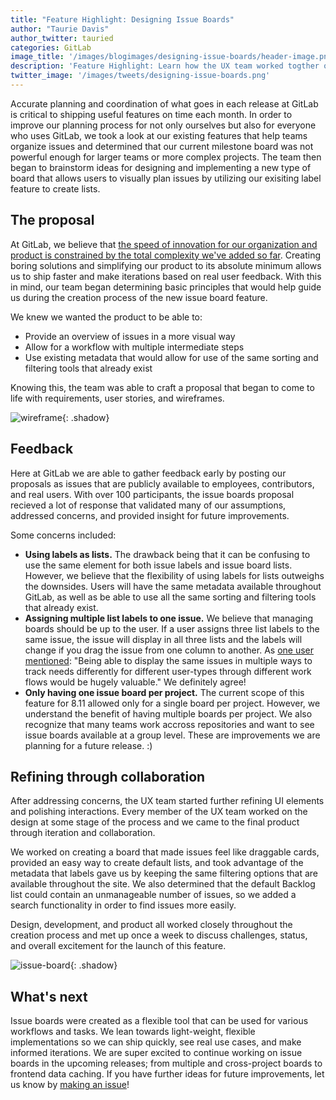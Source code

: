 ```yaml
---
title: "Feature Highlight: Designing Issue Boards"
author: "Taurie Davis"
author_twitter: tauried
categories: GitLab
image_title: '/images/blogimages/designing-issue-boards/header-image.png'
description: 'Feature Highlight: Learn how the UX team worked togther on the creation of issue boards.'
twitter_image: '/images/tweets/designing-issue-boards.png'
---
```


Accurate planning and coordination of what goes in each release at GitLab is critical to shipping useful features on time each month. In order to improve our planning process for not only ourselves but also for everyone who uses GitLab, we took a look at our existing features that help teams organize issues and determined that our current milestone board was not powerful enough for larger teams or more complex projects. The team then began to brainstorm ideas for designing and implementing a new type of board that allows users to visually plan issues by utilizing our exisiting label feature to create lists.

<!--more-->

## The proposal

At GitLab, we believe that [the speed of innovation for our organization and product is constrained by the total complexity we've added so far](/handbook/#boring-solutions). Creating boring solutions and simplifying our product to its absolute minimum allows us to ship faster and make iterations based on real user feedback. With this in mind, our team began determining basic principles that would help guide us during the creation process of the new issue board feature.

We knew we wanted the product to be able to:

- Provide an overview of issues in a more visual way
- Allow for a workflow with multiple intermediate steps
- Use existing metadata that would allow for use of the same sorting and filtering tools that already exist

    
Knowing this, the team was able to craft a proposal that began to come to life with requirements, user stories, and wireframes.

![wireframe](/images/blogimages/designing-issue-boards/wireframe.png){: .shadow}

## Feedback

Here at GitLab we are able to gather feedback early by posting our proposals as issues that are publicly available to employees, contributors, and real users. With over 100 participants, the issue boards proposal recieved a lot of response that validated many of our assumptions, addressed concerns, and provided insight for future improvements.

Some concerns included:

- **Using labels as lists.** The drawback being that it can be confusing to use the same element for both issue labels and issue board lists. However, we believe that the flexibility of using labels for lists outweighs the downsides. Users will have the same metadata available throughout GitLab, as well as be able to use all the same sorting and filtering tools that already exist.
- **Assigning multiple list labels to one issue.** We believe that managing boards should be up to the user. If a user assigns three list labels to the same issue, the issue will display in all three lists and the labels will change if you drag the issue from one column to another. As [one user mentioned](https://gitlab.com/gitlab-org/gitlab-ce/issues/17907#note_12602314): "Being able to display the same issues in multiple ways to track needs differently for different user-types through different work flows would be hugely valuable." We definitely agree!
- **Only having one issue board per project.** The current scope of this feature for 8.11 allowed only for a single board per project. However, we understand the benefit of having multiple boards per project. We also recognize that many teams work accross repositories and want to see issue boards available at a group level. These are improvements we are planning for a future release. :)

## Refining through collaboration

After addressing concerns, the UX team started further refining UI elements and polishing interactions. Every member of the UX team worked on the design at some stage of the process and we came to the final product through iteration and collaboration.

We worked on creating a board that made issues feel like draggable cards, provided an easy way to create default lists, and took advantage of the metadata that labels gave us by keeping the same filtering options that are available throughout the site. We also determined that the default Backlog list could contain an unmanageable number of issues, so we added a search functionality in order to find issues more easily.

Design, development, and product all worked closely throughout the creation process and met up once a week to discuss challenges, status, and overall excitement for the launch of this feature. 

![issue-board](/images/blogimages/designing-issue-boards/issue-board.gif){: .shadow}

## What's next

Issue boards were created as a flexible tool that can be used for various workflows and tasks. We lean towards light-weight, flexible implementations so we can ship quickly, see real use cases, and make informed iterations. We are super excited to continue working on issue boards in the upcoming releases; from multiple and cross-project boards to frontend data caching. If you have further ideas for future improvements, let us know by [making an issue](https://gitlab.com/gitlab-org/gitlab-ce/issues/new?issue)!



